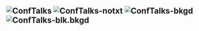 ![ConfTalks](https://i.imgur.com/JP10EdI.png)
![ConfTalks-notxt](https://i.imgur.com/RhXfCeN.png)
![ConfTalks-bkgd](https://i.imgur.com/5yQh3Uk.png)
![ConfTalks-blk.bkgd](https://i.imgur.com/MosxBHu.png)
---
